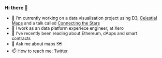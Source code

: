 ### Hi there 👋

- 🔭 I’m currently working on a data visualisation project using D3, [Celestial Maps](https://observablehq.com/@kimnewzealand/celestial-maps) and a talk called [Connecting the Stars](https://connected-stars.netlify.app/)
- 💼 I work as an data platform experiece engineer, at Xero
- 🌱 I've recently been reading about Ethereum, dApps and smart contracts
- 💬 Ask me about maps 🗺️
- 📫 How to reach me:  [Twitter](https://twitter.com/kim_fitter)

